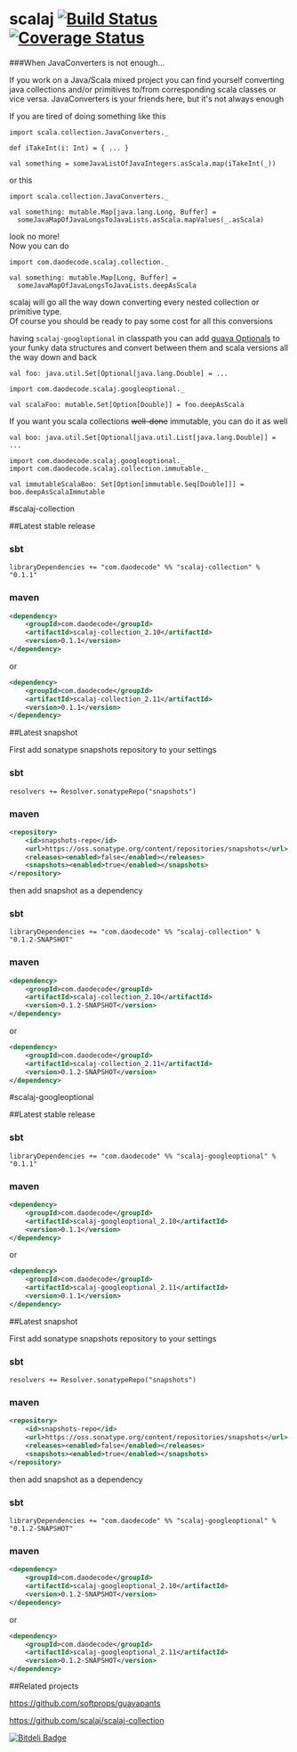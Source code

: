 scalaj [![Build Status](https://travis-ci.org/jozic/scalaj.svg?branch=master)](https://travis-ci.org/jozic/scalaj) [![Coverage Status](https://coveralls.io/repos/jozic/scalaj/badge.svg)](https://coveralls.io/r/jozic/scalaj)
=================

###When JavaConverters is not enough...

If you work on a Java/Scala mixed project you can find yourself converting
java collections and/or primitives to/from corresponding scala classes or vice versa.
JavaConverters is your friends here, but it's not always enough

If you are tired of doing something like this

```
import scala.collection.JavaConverters._

def iTakeInt(i: Int) = { ... }

val something = someJavaListOfJavaIntegers.asScala.map(iTakeInt(_))
```

or this

```
import scala.collection.JavaConverters._

val something: mutable.Map[java.lang.Long, Buffer] = 
  someJavaMapOfJavaLongsToJavaLists.asScala.mapValues(_.asScala)
```

look no more!  
Now you can do

```
import com.daodecode.scalaj.collection._

val something: mutable.Map[Long, Buffer] = 
  someJavaMapOfJavaLongsToJavaLists.deepAsScala
```

scalaj will go all the way down converting every nested collection or primitive type.  
Of course you should be ready to pay some cost for all this conversions

having `scalaj-googloptional` in classpath you can add [guava Optionals](https://github.com/google/guava/blob/master/guava/src/com/google/common/base/Optional.java) to your
funky data structures and convert between them and scala versions all the way down and back

```
val foo: java.util.Set[Optional[java.lang.Double] = ...

import com.daodecode.scalaj.googleoptional._

val scalaFoo: mutable.Set[Option[Double]] = foo.deepAsScala
```

If you want you scala collections ~~well-done~~ immutable, you can do it as well

```
val boo: java.util.Set[Optional[java.util.List[java.lang.Double]] = ...

import com.daodecode.scalaj.googleoptional._
import com.daodecode.scalaj.collection.immutable._

val immutableScalaBoo: Set[Option[immutable.Seq[Double]]] = boo.deepAsScalaImmutable
```

#scalaj-collection


##Latest stable release

### sbt
```
libraryDependencies += "com.daodecode" %% "scalaj-collection" % "0.1.1"
```
### maven
``` xml
<dependency>
    <groupId>com.daodecode</groupId>
    <artifactId>scalaj-collection_2.10</artifactId>
    <version>0.1.1</version>
</dependency>
```
or
``` xml
<dependency>
    <groupId>com.daodecode</groupId>
    <artifactId>scalaj-collection_2.11</artifactId>
    <version>0.1.1</version>
</dependency>
```

##Latest snapshot

First add sonatype snapshots repository to your settings

### sbt

`resolvers += Resolver.sonatypeRepo("snapshots")`

### maven

``` xml
<repository>
    <id>snapshots-repo</id>
    <url>https://oss.sonatype.org/content/repositories/snapshots</url>
    <releases><enabled>false</enabled></releases>
    <snapshots><enabled>true</enabled></snapshots>
</repository>
```

then add snapshot as a dependency

### sbt
```
libraryDependencies += "com.daodecode" %% "scalaj-collection" % "0.1.2-SNAPSHOT"
```
### maven
``` xml
<dependency>
    <groupId>com.daodecode</groupId>
    <artifactId>scalaj-collection_2.10</artifactId>
    <version>0.1.2-SNAPSHOT</version>
</dependency>
```
or
``` xml
<dependency>
    <groupId>com.daodecode</groupId>
    <artifactId>scalaj-collection_2.11</artifactId>
    <version>0.1.2-SNAPSHOT</version>
</dependency>
```


#scalaj-googleoptional

##Latest stable release

### sbt
```
libraryDependencies += "com.daodecode" %% "scalaj-googleoptional" % "0.1.1"
```
### maven
``` xml
<dependency>
    <groupId>com.daodecode</groupId>
    <artifactId>scalaj-googleoptional_2.10</artifactId>
    <version>0.1.1</version>
</dependency>
```
or
``` xml
<dependency>
    <groupId>com.daodecode</groupId>
    <artifactId>scalaj-googleoptional_2.11</artifactId>
    <version>0.1.1</version>
</dependency>
```

##Latest snapshot

First add sonatype snapshots repository to your settings

### sbt

`resolvers += Resolver.sonatypeRepo("snapshots")`

### maven

``` xml
<repository>
    <id>snapshots-repo</id>
    <url>https://oss.sonatype.org/content/repositories/snapshots</url>
    <releases><enabled>false</enabled></releases>
    <snapshots><enabled>true</enabled></snapshots>
</repository>
```

then add snapshot as a dependency

### sbt
```
libraryDependencies += "com.daodecode" %% "scalaj-googleoptional" % "0.1.2-SNAPSHOT"
```
### maven
``` xml
<dependency>
    <groupId>com.daodecode</groupId>
    <artifactId>scalaj-googleoptional_2.10</artifactId>
    <version>0.1.2-SNAPSHOT</version>
</dependency>
```
or
``` xml
<dependency>
    <groupId>com.daodecode</groupId>
    <artifactId>scalaj-googleoptional_2.11</artifactId>
    <version>0.1.2-SNAPSHOT</version>
</dependency>
```


##Related projects

https://github.com/softprops/guavapants  

https://github.com/scalaj/scalaj-collection



[![Bitdeli Badge](https://d2weczhvl823v0.cloudfront.net/jozic/scalaj/trend.png)](https://bitdeli.com/free "Bitdeli Badge")

